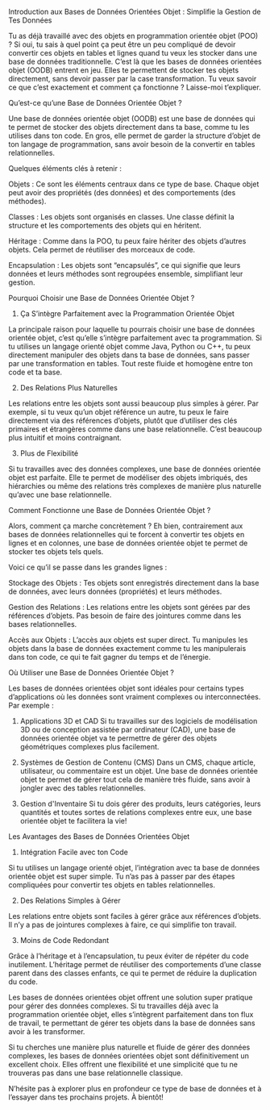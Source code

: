 
Introduction aux Bases de Données Orientées Objet : Simplifie la Gestion de Tes Données

Tu as déjà travaillé avec des objets en programmation orientée objet (POO) ? Si oui, tu sais à quel point ça peut être un peu compliqué de devoir convertir ces objets en tables et lignes quand tu veux les stocker dans une base de données traditionnelle. C’est là que les bases de données orientées objet (OODB) entrent en jeu. Elles te permettent de stocker tes objets directement, sans devoir passer par la case transformation. Tu veux savoir ce que c’est exactement et comment ça fonctionne ? Laisse-moi t’expliquer.

Qu’est-ce qu’une Base de Données Orientée Objet ?

Une base de données orientée objet (OODB) est une base de données qui te permet de stocker des objets directement dans ta base, comme tu les utilises dans ton code. En gros, elle permet de garder la structure d’objet de ton langage de programmation, sans avoir besoin de la convertir en tables relationnelles.

Quelques éléments clés à retenir :

Objets : Ce sont les éléments centraux dans ce type de base. Chaque objet peut avoir des propriétés (des données) et des comportements (des méthodes).

Classes : Les objets sont organisés en classes. Une classe définit la structure et les comportements des objets qui en héritent.

Héritage : Comme dans la POO, tu peux faire hériter des objets d’autres objets. Cela permet de réutiliser des morceaux de code.

Encapsulation : Les objets sont “encapsulés”, ce qui signifie que leurs données et leurs méthodes sont regroupées ensemble, simplifiant leur gestion.


Pourquoi Choisir une Base de Données Orientée Objet ?

1. Ça S’intègre Parfaitement avec la Programmation Orientée Objet

La principale raison pour laquelle tu pourrais choisir une base de données orientée objet, c’est qu’elle s’intègre parfaitement avec ta programmation. Si tu utilises un langage orienté objet comme Java, Python ou C++, tu peux directement manipuler des objets dans ta base de données, sans passer par une transformation en tables. Tout reste fluide et homogène entre ton code et ta base.

2. Des Relations Plus Naturelles

Les relations entre les objets sont aussi beaucoup plus simples à gérer. Par exemple, si tu veux qu’un objet référence un autre, tu peux le faire directement via des références d’objets, plutôt que d’utiliser des clés primaires et étrangères comme dans une base relationnelle. C’est beaucoup plus intuitif et moins contraignant.

3. Plus de Flexibilité

Si tu travailles avec des données complexes, une base de données orientée objet est parfaite. Elle te permet de modéliser des objets imbriqués, des hiérarchies ou même des relations très complexes de manière plus naturelle qu’avec une base relationnelle.


Comment Fonctionne une Base de Données Orientée Objet ?

Alors, comment ça marche concrètement ? Eh bien, contrairement aux bases de données relationnelles qui te forcent à convertir tes objets en lignes et en colonnes, une base de données orientée objet te permet de stocker tes objets tels quels.

Voici ce qu’il se passe dans les grandes lignes :

Stockage des Objets : Tes objets sont enregistrés directement dans la base de données, avec leurs données (propriétés) et leurs méthodes.

Gestion des Relations : Les relations entre les objets sont gérées par des références d’objets. Pas besoin de faire des jointures comme dans les bases relationnelles.

Accès aux Objets : L’accès aux objets est super direct. Tu manipules les objets dans la base de données exactement comme tu les manipulerais dans ton code, ce qui te fait gagner du temps et de l’énergie.


Où Utiliser une Base de Données Orientée Objet ?

Les bases de données orientées objet sont idéales pour certains types d’applications où les données sont vraiment complexes ou interconnectées. Par exemple :

1. Applications 3D et CAD
Si tu travailles sur des logiciels de modélisation 3D ou de conception assistée par ordinateur (CAD), une base de données orientée objet va te permettre de gérer des objets géométriques complexes plus facilement.


2. Systèmes de Gestion de Contenu (CMS)
Dans un CMS, chaque article, utilisateur, ou commentaire est un objet. Une base de données orientée objet te permet de gérer tout cela de manière très fluide, sans avoir à jongler avec des tables relationnelles.


3. Gestion d'Inventaire
Si tu dois gérer des produits, leurs catégories, leurs quantités et toutes sortes de relations complexes entre eux, une base orientée objet te facilitera la vie!

Les Avantages des Bases de Données Orientées Objet

1. Intégration Facile avec ton Code

Si tu utilises un langage orienté objet, l’intégration avec ta base de données orientée objet est super simple. Tu n’as pas à passer par des étapes compliquées pour convertir tes objets en tables relationnelles.

2. Des Relations Simples à Gérer

Les relations entre objets sont faciles à gérer grâce aux références d’objets. Il n’y a pas de jointures complexes à faire, ce qui simplifie ton travail.

3. Moins de Code Redondant

Grâce à l’héritage et à l’encapsulation, tu peux éviter de répéter du code inutilement. L’héritage permet de réutiliser des comportements d’une classe parent dans des classes enfants, ce qui te permet de réduire la duplication du code.


Les bases de données orientées objet offrent une solution super pratique pour gérer des données complexes. Si tu travailles déjà avec la programmation orientée objet, elles s’intègrent parfaitement dans ton flux de travail, te permettant de gérer tes objets dans la base de données sans avoir à les transformer.

Si tu cherches une manière plus naturelle et fluide de gérer des données complexes, les bases de données orientées objet sont définitivement un excellent choix. Elles offrent une flexibilité et une simplicité que tu ne trouveras pas dans une base relationnelle classique.

N’hésite pas à explorer plus en profondeur ce type de base de données et à l’essayer dans tes prochains projets. À bientôt!
